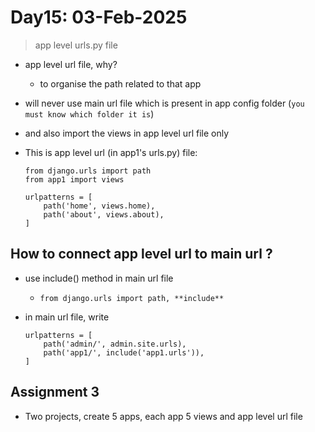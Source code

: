 # Day15: 03-Feb-2025

> app level urls.py file

- app level url file, why?
    - to organise the path related to that app

- will never use main url file which is present in app config folder (`you must know which folder it is`) 

- and also import the views in app level url file only



- This is app level url (in app1's urls.py) file:

    ```
    from django.urls import path
    from app1 import views

    urlpatterns = [
        path('home', views.home),
        path('about', views.about),
    ]
    ```

## How to connect **app level url** to **main url** ?

- use include() method in main url file

    - `from django.urls import path, **include**`

- in main url file, write 

    ```
    urlpatterns = [
        path('admin/', admin.site.urls),
        path('app1/', include('app1.urls')),
    ]
    ```

## Assignment 3

- Two projects, create 5 apps, each app 5 views and app level url file